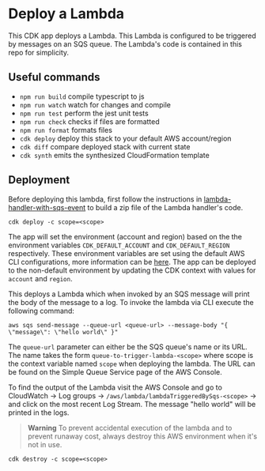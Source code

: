 # Deploy a Lambda

This CDK app deploys a Lambda. This Lambda is configured to be triggered by messages on an SQS queue. The Lambda's code is contained in this repo for simplicity.

## Useful commands

- `npm run build` compile typescript to js
- `npm run watch` watch for changes and compile
- `npm run test` perform the jest unit tests
- `npm run check` checks if files are formatted
- `npm run format` formats files
- `cdk deploy` deploy this stack to your default AWS account/region
- `cdk diff` compare deployed stack with current state
- `cdk synth` emits the synthesized CloudFormation template

## Deployment

Before deploying this lambda, first follow the instructions in [lambda-handler-with-sqs-event](../lambda-handler-with-sqs-event/README.md) to build a zip file of the Lambda handler's code.

`cdk deploy -c scope=<scope>`

The app will set the environment (account and region) based on the the environment variables `CDK_DEFAULT_ACCOUNT` and `CDK_DEFAULT_REGION` respectively. These environment variables are set using the default AWS CLI configurations, more information can be [here](https://docs.aws.amazon.com/cdk/v2/guide/environments.html). The app can be deployed to the non-default environment by updating the CDK context with values for `account` and `region`.

This deploys a Lambda which when invoked by an SQS message will print the body of the message to a log. To invoke the lambda via CLI execute the following command:

`aws sqs send-message --queue-url <queue-url> --message-body "{ \"message\": \"hello world\" }"`

The `queue-url` parameter can either be the SQS queue's name or its URL. The name takes the form `queue-to-trigger-lambda-<scope>` where scope is the context variable named `scope` when deploying the lambda. The URL can be found on the Simple Queue Service page of the AWS Console.

To find the output of the Lambda visit the AWS Console and go to CloudWatch -> Log groups -> `/aws/lambda/lambdaTriggeredBySqs-<scope>` -> and click on the most recent Log Stream. The message "hello world" will be printed in the logs.

> **Warning** To prevent accidental execution of the lambda and to prevent runaway cost, always destroy this AWS environment when it's not in use.

`cdk destroy -c scope=<scope>`
